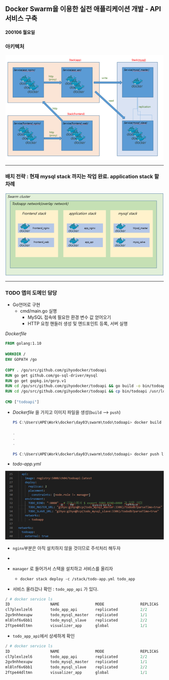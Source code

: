 ## Docker Swarm을 이용한 실전 애플리케이션 개발 - API 서비스 구축

#### 200106 월요일 

### 아키텍처

![](images/image-20200103153958578.png)

------



### 배치 전략 : 현재 mysql stack 까지는 작업 완료. application stack 할 차례

![image-20200103155157535](images/image-20200103155157535.png)



------



### TODO 앱의 도메인 담당

- Go언어로 구현
  - cmd/main.go 실행
    - MySQL 접속에 필요한 환경 변수 값 얻어오기
    - HTTP 요청 핸들러 생성 및 앤드포인트 등록, 서버 실행



*Dockerfile*

```dockerfile
FROM golang:1.10

WORKDIR /
ENV GOPATH /go 

COPY . /go/src/github.com/gihyodocker/todoapi
RUN go get github.com/go-sql-driver/mysql
RUN go get gopkg.in/gorp.v1
RUN cd /go/src/github.com/gihyodocker/todoapi && go build -o bin/todoapi cmd/main.go
RUN cd /go/src/github.com/gihyodocker/todoapi && cp bin/todoapi /usr/local/bin/

CMD ["todoapi"]
```

- *Dockerfile* 을 가지고 이미지 파일을 생성(`build` --> `push`)

  ```powershell
  PS C:\Users\HPE\Work\docker\day03\swarm\todo\todoapi> docker build -t localhost:5000/ch04/todoapi:latest .
  
  .
  .
  .
  
  PS C:\Users\HPE\Work\docker\day03\swarm\todo\todoapi> docker push localhost:5000/ch04/todoapi:latest
  ```

  

- *todo-app.yml*

![image-20200106143624353](images/image-20200106143624353.png)

- `nginx`부분은 아직 설치하지 않을 것이므로 주석처리 해두자
- 
- `manager` 로 들어가서 스택을 설치하고 서비스를 올리자
  - `docker stack deploy -c /stack/todo-app.yml todo_app`

- 서비스 올라갔나 확인 : `todo_app_api` 가 있다.

```powershell
/ # docker service ls
ID                  NAME                MODE                REPLICAS            IMAGE                               PORTS
cl7plexlzel6        todo_app_api        replicated          2/2                 registry:5000/ch04/todoapi:latest
2gv9nhhexupw        todo_mysql_master   replicated          1/1                 registry:5000/ch04/tododb:latest
ml8lnf6v6bb1        todo_mysql_slave    replicated          2/2                 registry:5000/ch04/tododb:latest
2ftpe44dltmn        visualizer_app      global              1/1                 dockersamples/visualizer:latest     *:9000->8080/tcp
```

- `todo_app_api`에서 상세하게 확인

```powershell
/ # docker service ls
ID                  NAME                MODE                REPLICAS            IMAGE                               PORTS
cl7plexlzel6        todo_app_api        replicated          2/2                 registry:5000/ch04/todoapi:latest
2gv9nhhexupw        todo_mysql_master   replicated          1/1                 registry:5000/ch04/tododb:latest
ml8lnf6v6bb1        todo_mysql_slave    replicated          2/2                 registry:5000/ch04/tododb:latest
2ftpe44dltmn        visualizer_app      global              1/1                 dockersamples/visualizer:latest     *:9000->8080/tcp
```



